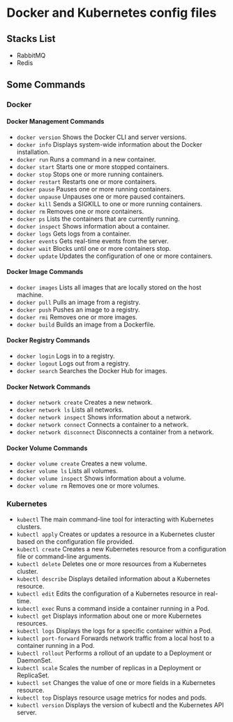 # Docker and Kubernetes config files

## Stacks List

- RabbitMQ
- Redis

## Some Commands

### Docker

#### Docker Management Commands

- `docker version` Shows the Docker CLI and server versions.
- `docker info` Displays system-wide information about the Docker installation.
- `docker run` Runs a command in a new container.
- `docker start` Starts one or more stopped containers.
- `docker stop` Stops one or more running containers.
- `docker restart` Restarts one or more containers.
- `docker pause` Pauses one or more running containers.
- `docker unpause` Unpauses one or more paused containers.
- `docker kill` Sends a SIGKILL to one or more running containers.
- `docker rm` Removes one or more containers.
- `docker ps` Lists the containers that are currently running.
- `docker inspect` Shows information about a container.
- `docker logs` Gets logs from a container.
- `docker events` Gets real-time events from the server.
- `docker wait` Blocks until one or more containers stop.
- `docker update` Updates the configuration of one or more containers.

#### Docker Image Commands

- `docker images` Lists all images that are locally stored on the host machine.
- `docker pull` Pulls an image from a registry.
- `docker push` Pushes an image to a registry.
- `docker rmi` Removes one or more images.
- `docker build` Builds an image from a Dockerfile.

#### Docker Registry Commands

- `docker login` Logs in to a registry.
- `docker logout` Logs out from a registry.
- `docker search` Searches the Docker Hub for images.

#### Docker Network Commands

- `docker network create` Creates a new network.
- `docker network ls` Lists all networks.
- `docker network inspect` Shows information about a network.
- `docker network connect` Connects a container to a network.
- `docker network disconnect` Disconnects a container from a network.

#### Docker Volume Commands

- `docker volume create` Creates a new volume.
- `docker volume ls` Lists all volumes.
- `docker volume inspect` Shows information about a volume.
- `docker volume rm` Removes one or more volumes.

### Kubernetes

- `kubectl` The main command-line tool for interacting with Kubernetes clusters.
- `kubectl apply` Creates or updates a resource in a Kubernetes cluster based on the configuration file provided.
- `kubectl create` Creates a new Kubernetes resource from a configuration file or command-line arguments.
- `kubectl delete` Deletes one or more resources from a Kubernetes cluster.
- `kubectl describe` Displays detailed information about a Kubernetes resource.
- `kubectl edit` Edits the configuration of a Kubernetes resource in real-time.
- `kubectl exec` Runs a command inside a container running in a Pod.
- `kubectl get` Displays information about one or more Kubernetes resources.
- `kubectl logs` Displays the logs for a specific container within a Pod.
- `kubectl port-forward` Forwards network traffic from a local host to a container running in a Pod.
- `kubectl rollout` Performs a rollout of an update to a Deployment or DaemonSet.
- `kubectl scale` Scales the number of replicas in a Deployment or ReplicaSet.
- `kubectl set` Changes the value of one or more fields in a Kubernetes resource.
- `kubectl top` Displays resource usage metrics for nodes and pods.
- `kubectl version` Displays the version of kubectl and the Kubernetes API server.
